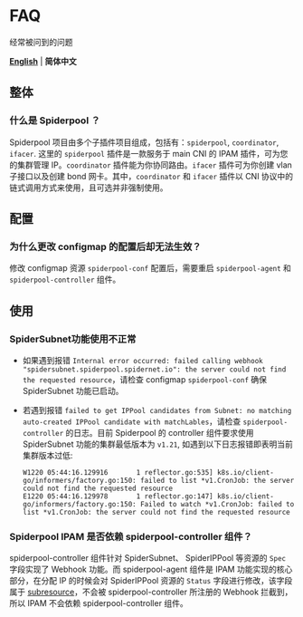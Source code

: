 # FAQ

经常被问到的问题

[**English**](./faq.md) | **简体中文**

## 整体

### 什么是 Spiderpool ？

Spiderpool 项目由多个子插件项目组成，包括有：`spiderpool`, `coordinator`, `ifacer`. 这里的 `spiderpool` 插件是一款服务于 main CNI 的 IPAM 插件，可为您的集群管理 IP。`coordinator` 插件能为你协同路由。`ifacer` 插件可为你创建 vlan 子接口以及创建 bond 网卡。其中，`coordinator` 和 `ifacer` 插件以 CNI 协议中的链式调用方式来使用，且可选并非强制使用。

## 配置

### 为什么更改 configmap 的配置后却无法生效？

修改 configmap 资源 `spiderpool-conf` 配置后，需要重启 `spiderpool-agent` 和 `spiderpool-controller` 组件。

## 使用

### SpiderSubnet功能使用不正常

- 如果遇到报错 `Internal error occurred: failed calling webhook "spidersubnet.spiderpool.spidernet.io": the server could not find the requested resource`，请检查 configmap `spiderpool-conf` 确保 SpiderSubnet 功能已启动。
- 若遇到报错 `failed to get IPPool candidates from Subnet: no matching auto-created IPPool candidate with matchLables`，请检查 `spiderpool-controller` 的日志。目前 Spiderpool 的 controller 组件要求使用 SpiderSubnet 功能的集群最低版本为 `v1.21`, 如遇到以下日志报错即表明当前集群版本过低:

    ```text
    W1220 05:44:16.129916       1 reflector.go:535] k8s.io/client-go/informers/factory.go:150: failed to list *v1.CronJob: the server could not find the requested resource
    E1220 05:44:16.129978       1 reflector.go:147] k8s.io/client-go/informers/factory.go:150: Failed to watch *v1.CronJob: failed to list *v1.CronJob: the server could not find the requested resource
    ```

### Spiderpool IPAM 是否依赖 spiderpool-controller 组件？

spiderpool-controller 组件针对 SpiderSubnet、 SpiderIPPool 等资源的 `Spec` 字段实现了 Webhook 功能。而 spiderpool-agent 组件是 IPAM 功能实现的核心部分，在分配 IP 的时候会对 SpiderIPPool 资源的 `Status` 字段进行修改，该字段属于 [subresource](https://kubernetes.io/docs/tasks/extend-kubernetes/custom-resources/custom-resource-definitions/#subresources)，不会被 spiderpool-controller 所注册的 Webhook 拦截到，所以 IPAM 不会依赖 spiderpool-controller 组件。
